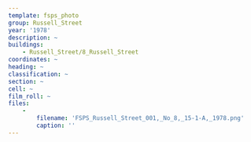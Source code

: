 ```yaml
---
template: fsps_photo
group: Russell_Street
year: '1978'
description: ~
buildings:
    - Russell_Street/8_Russell_Street
coordinates: ~
heading: ~
classification: ~
section: ~
cell: ~
film_roll: ~
files:
    -
        filename: 'FSPS_Russell_Street_001,_No_8,_15-1-A,_1978.png'
        caption: ''
---
```

